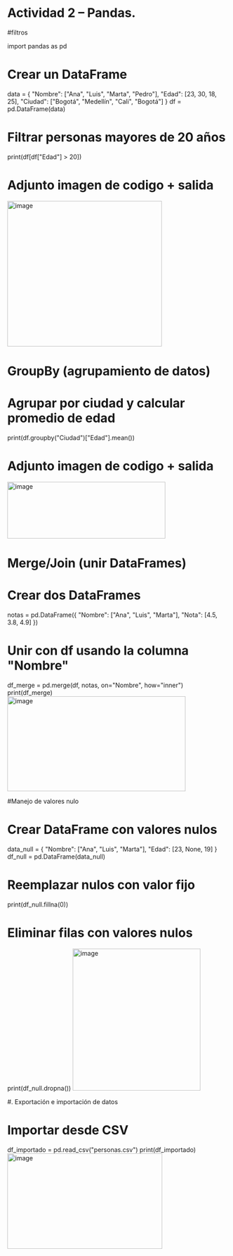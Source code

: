 # Actividad 2 – Pandas.
#filtros

import pandas as pd

# Crear un DataFrame
data = {
    "Nombre": ["Ana", "Luis", "Marta", "Pedro"],
    "Edad": [23, 30, 18, 25],
    "Ciudad": ["Bogotá", "Medellín", "Cali", "Bogotá"]
}
df = pd.DataFrame(data)
# Filtrar personas mayores de 20 años
print(df[df["Edad"] > 20])
# Adjunto imagen de codigo + salida
<img width="352" height="331" alt="image" src="https://github.com/user-attachments/assets/81fbf7ba-4d11-4db0-b0b3-5f3d620f5f27" />

# GroupBy (agrupamiento de datos)
# Agrupar por ciudad y calcular promedio de edad
print(df.groupby("Ciudad")["Edad"].mean())
# Adjunto imagen de codigo + salida
<img width="360" height="129" alt="image" src="https://github.com/user-attachments/assets/5ef3fdbb-8e19-4a77-8ba0-d4eeb621d1f1" />

# Merge/Join (unir DataFrames)
# Crear dos DataFrames
notas = pd.DataFrame({
    "Nombre": ["Ana", "Luis", "Marta"],
    "Nota": [4.5, 3.8, 4.9]
})

# Unir con df usando la columna "Nombre"
df_merge = pd.merge(df, notas, on="Nombre", how="inner")
print(df_merge)
<img width="406" height="216" alt="image" src="https://github.com/user-attachments/assets/bcab8203-1fe1-4a46-a4b1-a757a95634f3" />

#Manejo de valores nulo
# Crear DataFrame con valores nulos
data_null = {
    "Nombre": ["Ana", "Luis", "Marta"],
    "Edad": [23, None, 19]
}
df_null = pd.DataFrame(data_null)

# Reemplazar nulos con valor fijo
print(df_null.fillna(0))

# Eliminar filas con valores nulos
print(df_null.dropna())
<img width="291" height="323" alt="image" src="https://github.com/user-attachments/assets/075ac2a6-de1e-4c5d-8656-0def7230e2eb" />

#. Exportación e importación de datos
# Importar desde CSV
df_importado = pd.read_csv("personas.csv")
print(df_importado)
<img width="353" height="217" alt="image" src="https://github.com/user-attachments/assets/9af1f844-72dd-431b-a98b-5123e075069a" />

